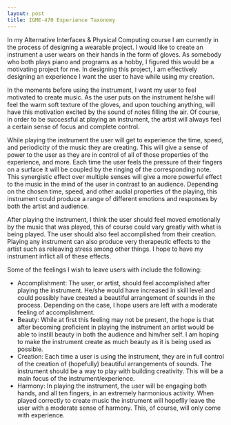 ```yaml
---
layout: post
title: IGME-470 Experience Taxonomy
---
```


In my Alternative Interfaces & Physical Computing course I am currently in the process of designing a wearable project. I would like to create an instrument a user wears on their hands in the form of gloves. As somebody who both plays piano and programs as a hobby, I figured this would be a motivating project for me. In designing this project, I am effectively designing an experience I want the user to have while using my creation.

In the moments before using the instrument, I want my user to feel motivated to create music. As the user puts on the instrument he/she will feel the warm soft texture of the gloves, and upon touching anything, will have this motivation excited by the sound of notes filling the air. Of course, in order to be successful at playing an instrument, the artist will always feel a certain sense of focus and complete control.

While playing the instrument the user will get to experience the time, speed, and periodicity of the music they are creating. This will give a sense of power to the user as they are in control of all of those properties of the experience, and more. Each time the user feels the pressure of their fingers on a surface it will be coupled by the ringing of the corresponding note. This synergistic effect over multiple senses will give a more powerful effect to the music in the mind of the user in contrast to an audience. Depending on the chosen time, speed, and other audial properties of the playing, this instrument could produce a range of different emotions and responses by both the artist and audience.

After playing the instrument, I think the user should feel moved emotionally by the music that was played, this of course could vary greatly with what is being played. The user should also feel accomplished from their creation. Playing any instrument can also produce very therapeutic effects to the artist such as releaving stress among other things. I hope to have my instrument inflict all of these effects.

Some of the feelings I wish to leave users with include the following:
 - Accomplishment: The user, or artist, should feel accomplished after playing the instrument. He/she would have increased in skill level and could possibly have created a beautiful arrangement of sounds in the process. Depending on the case, I hope users are left with a moderate feeling of accomplishment.
 - Beauty: While at first this feeling may not be present, the hope is that after becoming proficient in playing the instrument an artist would be able to instill beauty in both the audience and him/her self. I am hoping to make the instrument create as much beauty as it is being used as possible.
 - Creation: Each time a user is using the instrument, they are in full control of the creation of (hopefully) beautiful arrangements of sounds. The instrument should be a way to play with building creativity. This will be a main focus of the instrument/experience.
 - Harmony: In playing the instrument, the user will be engaging both hands, and all ten fingers, in an extremely harmonious activity. When played correctly to create music the instrument will hopeflly leave the user with a moderate sense of harmony. This, of course, will only come with experience.
